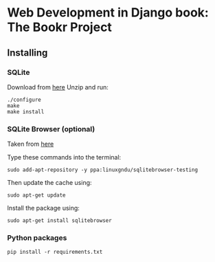 # Web Development in Django book: The Bookr Project

## Installing

### SQLite

Download from [here](https://www.sqlite.org/download.html)
Unzip and run:

```
./configure
make
make install
```

### SQLite Browser (optional)

Taken from [here](https://sqlitebrowser.org/dl/#ubuntu-and-derivatives)

Type these commands into the terminal:

```
sudo add-apt-repository -y ppa:linuxgndu/sqlitebrowser-testing
```

Then update the cache using:

```
sudo apt-get update
```

Install the package using:

```
sudo apt-get install sqlitebrowser
```

### Python packages

```
pip install -r requirements.txt 
```